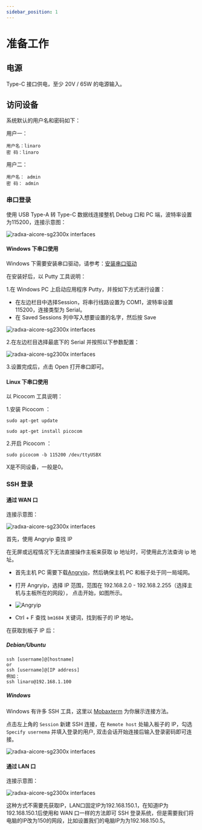 ```yaml
---
sidebar_position: 1
---
```


# 准备工作

## 电源

Type-C 接口供电，至少 20V / 65W 的电源输入。

## 访问设备

系统默认的用户名和密码如下：

用户一：

```
用户名：linaro
密 码：linaro
```

用户二：

```
用户名： admin
密 码： admin
```

### 串口登录

使用 USB Type-A 转 Type-C 数据线连接整机 Debug 口和 PC 端，波特率设置为115200，连接示意图：

<img src="/img/bm168m/connection-diagram-1.webp" alt="radxa-aicore-sg2300x interfaces" />

#### Windows 下串口使用

Windows 下需要安装串口驱动，请参考：[安装串口驱动](/sophon/bm168m/getting-started/serial-driver-install.md)

在安装好后，以 Putty 工具说明：

1.在 Windows PC 上启动应用程序 Putty，并按如下方式进行设置：

- 在左边栏目中选择Session，将串行线路设置为 COM1，波特率设置 115200，连接类型为 Serial。
- 在 Saved Sessions 列中写入想要设置的名字，然后按 Save

<img src="/img/bm168m/putty-setting-1.webp" alt="radxa-aicore-sg2300x interfaces" />

2.在左边栏目选择最底下的 Serial 并按照以下参数配置：

<img src="/img/bm168m/putty-setting-2.webp" alt="radxa-aicore-sg2300x interfaces" />

3.设置完成后，点击 Open 打开串口即可。

#### Linux 下串口使用

以 Picocom 工具说明：

1.安装 Picocom ：

```
sudo apt-get update

sudo apt-get install picocom
```

2.开启 Picocom ：

```
sudo picocom -b 115200 /dev/ttyUSBX
```

X是不同设备，一般是0。

### SSH 登录

#### 通过 WAN 口

连接示意图：

<img src="/img/bm168m/connection-diagram-2.webp" alt="radxa-aicore-sg2300x interfaces" />

首先，使用 Angryip 查找 IP

在无屏或远程情况下无法直接操作主板来获取 ip 地址时，可使用此方法查询 ip 地址。

- 首先主机 PC 需要下载[Angryip](https://angryip.org/download/)，然后确保主机 PC 和板子处于同一局域网。

- 打开 Angryip，选择 IP 范围，范围在 192.168.2.0 - 192.168.2.255（选择主机与主板所在的网段）， 点击开始，如图所示。

- ![Angryip](/img/configuration/ssh-Angryip.webp)

- Ctrl + F 查找 `bm1684` 关键词，找到板子的 IP 地址。

在获取到板子 IP 后：

##### Debian/Ubuntu

```
ssh [username]@[hostname]
or
ssh [username]@[IP address]
例如：
ssh linaro@192.168.1.100
```

##### Windows

Windows 有许多 SSH 工具，这里以 [Mobaxterm](https://mobaxterm.mobatek.net/) 为你展示连接方法。

点击左上角的 `Session` 新建 SSH 连接，在 `Remote host` 处输入板子的 IP，勾选 `Specify usernema` 并填入登录的用户, 双击会话开始连接后输入登录密码即可连接。

<img src="/img/bm168m/angryip.webp" alt="radxa-aicore-sg2300x interfaces" />

#### 通过 LAN 口

连接示意图：

<img src="/img/bm168m/connection-diagram-3.webp" alt="radxa-aicore-sg2300x interfaces" />

这种方式不需要先获取IP，LAN口固定IP为192.168.150.1，在知道IP为192.168.150.1后使用和 WAN 口一样的方法即可 SSH 登录系统，但是需要我们将电脑的IP改为150的网段，比如设置我们的电脑IP为为192.168.150.5。

